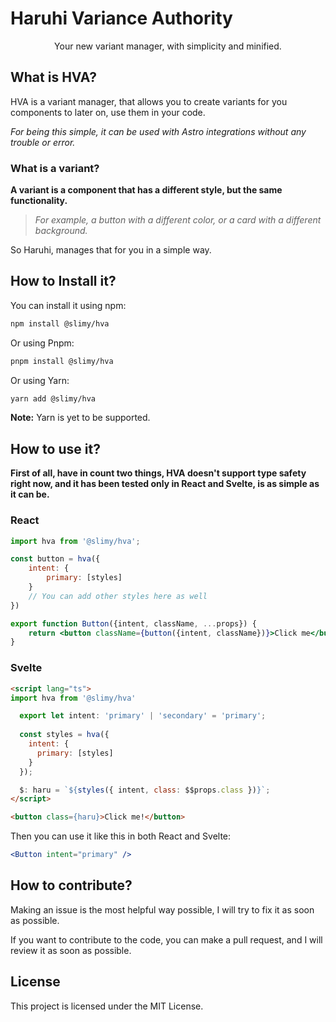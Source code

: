 # Haruhi Variance Authority
<center>Your new variant manager, with simplicity and minified.</center>

## What is HVA?
HVA is a variant manager, that allows you to create variants for you components to later on, use them in your code.

_For being this simple, it can be used with Astro integrations without any trouble or error._

### What is a variant?
**A variant is a component that has a different style, but the same functionality.**

> _For example, a button with a different color, or a card with a different background._

So Haruhi, manages that for you in a simple way.

## How to Install it?
You can install it using npm:
```bash
npm install @slimy/hva
```
Or using Pnpm:
```bash
pnpm install @slimy/hva
```
Or using Yarn:
```bash
yarn add @slimy/hva
```

**Note:** Yarn is yet to be supported.

## How to use it?

**First of all, have in count two things, HVA doesn't support type safety right now, and it has been tested only in React and Svelte, is as simple as it can be.**

### React
```jsx
import hva from '@slimy/hva';

const button = hva({
    intent: {
        primary: [styles]
    }
    // You can add other styles here as well
})

export function Button({intent, className, ...props}) {
    return <button className={button({intent, className})}>Click me</button>
}
```

### Svelte
```html
<script lang="ts">
import hva from '@slimy/hva'

  export let intent: 'primary' | 'secondary' = 'primary';
  
  const styles = hva({
    intent: {
      primary: [styles]
    }  
  });

  $: haru = `${styles({ intent, class: $$props.class })}`;
</script>

<button class={haru}>Click me!</button>
```

Then you can use it like this in both React and Svelte:
```jsx
<Button intent="primary" />
```

## How to contribute?
Making an issue is the most helpful way possible, I will try to fix it as soon as possible.

If you want to contribute to the code, you can make a pull request, and I will review it as soon as possible.

## License
This project is licensed under the MIT License.

